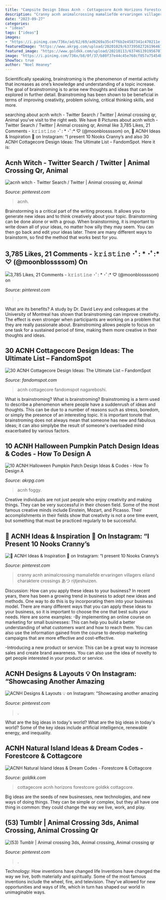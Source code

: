 ```yaml
---
title: "Campsite Design Ideas Acnh - Cottagecore Acnh Horizons Forestcore Goldkk Cottagcore"
description: "Cranny acnh animalcrossing mamaliefde ervaringen villagers eiland charaktere crossings あつ rijtjeshuizen"
date: "2023-09-27"
categories:
- "ideas"
tags: ["ideas"]
images:
- "https://i.pinimg.com/736x/ad/62/69/ad6269a35c47f6b2e4587341c470211e.jpg"
featuredImage: "https://www.akrpg.com/upload/20201029/6373958272619646786963468.jpg"
featured_image: "https://www.goldkk.com/upload/20210113/6374613919567078138146401.jpg"
image: "https://i.pinimg.com/736x/b8/0f/37/b80f37e44c45e768cf057a75454bdd2e.jpg"
ShowToc: true
author: "Noel Heaney"
---
```



Scientifically speaking, brainstroming is the phenomenon of mental activity that increases as one’s knowledge and understanding of a topic increase. The goal of brainstroming is to arise new thoughts and ideas that can be explored in further detail. Brainstroming has been shown to be beneficial in terms of improving creativity, problem solving, critical thinking skills, and more.

	

		
searching about acnh witch - Twitter Search / Twitter | Animal crossing qr, Animal you've visit to the right web. We have 8 Pictures about acnh witch - Twitter Search / Twitter | Animal crossing qr, Animal like 3,785 Likes, 21 Comments - 𝚔𝚛𝚒𝚜𝚝𝚒𝚗𝚎 ･ﾟ: * ･ﾟ:* ♡ (@moonblossssom) on, 🌸 ACNH Ideas &amp; Inspiration 🌸 on Instagram: “I present 10 Nooks Cranny’s and also 30 ACNH Cottagecore Design Ideas: The Ultimate List – FandomSpot. Here it is:
		
    
## Acnh Witch - Twitter Search / Twitter | Animal Crossing Qr, Animal

<img loading=lazy src="https://i.pinimg.com/736x/b8/0f/37/b80f37e44c45e768cf057a75454bdd2e.jpg" onerror="this.onerror=null;this.src='https://tse4.mm.bing.net/th?id=OIP.Irl_zUXeHXg1Fgxra5CXrAHaEK&amp;pid=15.1';" alt="acnh witch - Twitter Search / Twitter | Animal crossing qr, Animal">

_Source: pinterest.com_

>acnh. 

	

Brainstorming is a critical part of the writing process. It allows you to generate new ideas and to think creatively about your topic. Brainstorming can be done alone or with a group. When brainstorming, it is important to write down all of your ideas, no matter how silly they may seem. You can then go back and edit your ideas later. There are many different ways to brainstorm, so find the method that works best for you.

    
## 3,785 Likes, 21 Comments - 𝚔𝚛𝚒𝚜𝚝𝚒𝚗𝚎 ･ﾟ: * ･ﾟ:* ♡ (@moonblossssom) On

<img loading=lazy src="https://i.pinimg.com/736x/ad/62/69/ad6269a35c47f6b2e4587341c470211e.jpg" onerror="this.onerror=null;this.src='https://tse1.mm.bing.net/th?id=OIP.E3e3njPQIlVHSppdMXhIiQHaEK&amp;pid=15.1';" alt="3,785 Likes, 21 Comments - 𝚔𝚛𝚒𝚜𝚝𝚒𝚗𝚎 ･ﾟ: * ･ﾟ:* ♡ (@moonblossssom) on">

_Source: pinterest.com_

>. 

	

What are its benefits?
A study by Dr. David Levy and colleagues at the University of Montreal has shown that brainstroming can improve creativity. The effect is even stronger when participants are working on a problem that they are really passionate about. Brainstroming allows people to focus on one task for a sustained period of time, making them more creative in their thoughts and ideas.

    
## 30 ACNH Cottagecore Design Ideas: The Ultimate List – FandomSpot

<img loading=lazy src="https://static.fandomspot.com/images/01/11647/15-cottagecore-antique-island-acnh.jpg" onerror="this.onerror=null;this.src='https://tse2.mm.bing.net/th?id=OIP.wK8eOg4WgMgdyM6BRnsLRgHaEK&amp;pid=15.1';" alt="30 ACNH Cottagecore Design Ideas: The Ultimate List – FandomSpot">

_Source: fandomspot.com_

>acnh cottagecore fandomspot nagareboshi. 

	

What is brainstroming?
What is brainstroming? Brainstroming is a term used to describe a phenomenon where people have a suddenrush of ideas and thoughts. This can be due to a number of reasons such as stress, boredom, or simply the presence of an interesting topic. It is important tonote that brainstroming does not always mean that someone has new and fabulous ideas; it can also simplybe the result of someone's overloaded mind exacerbated by various factors.

    
## 10 ACNH Halloween Pumpkin Patch Design Ideas &amp; Codes - How To Design A

<img loading=lazy src="https://www.akrpg.com/upload/20201029/6373958272619646786963468.jpg" onerror="this.onerror=null;this.src='https://tse4.mm.bing.net/th?id=OIP.QA1BlFwOpwd2XjuozOBlegHaEK&amp;pid=15.1';" alt="10 ACNH Halloween Pumpkin Patch Design Ideas &amp; Codes - How To Design A">

_Source: akrpg.com_

>acnh foggy. 

	

Creative individuals are not just people who enjoy creativity and making things. They can be very successful in their chosen field. Some of the most famous creative minds include Einstein, Mozart, and Picasso. Their accomplishments in their fields show that creativity is not a one time event, but something that must be practiced regularly to be successful.

    
## 🌸 ACNH Ideas &amp; Inspiration 🌸 On Instagram: “I Present 10 Nooks Cranny’s

<img loading=lazy src="https://i.pinimg.com/736x/ee/81/de/ee81de3ae45cb1e6bf3588a8a116369b.jpg" onerror="this.onerror=null;this.src='https://tse3.mm.bing.net/th?id=OIP.NoHujhDzhGJZn1OBj17u1wHaEI&amp;pid=15.1';" alt="🌸 ACNH Ideas &amp; Inspiration 🌸 on Instagram: “I present 10 Nooks Cranny’s">

_Source: pinterest.com_

>cranny acnh animalcrossing mamaliefde ervaringen villagers eiland charaktere crossings あつ rijtjeshuizen. 

	

Discussion: How can you apply these ideas to your business?
In recent years, there has been a growing trend in business to adopt new ideas and methods. One way to do this is by incorporating them into your business model. There are many different ways that you can apply these ideas to your business, so it is important to choose the one that best suits your needs. Here are some examples: 
-By implementing an online course on marketing for small businesses: This can help you build a better understanding of what customers want and how to reach them. You can also use the information gained from the course to develop marketing campaigns that are more effective and cost-effective. 

-Introducing a new product or service: This can be a great way to increase sales and create brand awareness. You can also use the idea of novelty to get people interested in your product or service.

    
## ACNH Designs &amp; Layouts 💡 On Instagram: “Showcasing Another Amazing

<img loading=lazy src="https://i.pinimg.com/736x/4b/23/b6/4b23b65532e4e6d0fb45cdf7d9a5eab3.jpg" onerror="this.onerror=null;this.src='https://tse2.mm.bing.net/th?id=OIP.pnleXJTSXQkBhD9b64WYqgHaEI&amp;pid=15.1';" alt="ACNH Designs &amp; Layouts 💡 on Instagram: “Showcasing another amazing">

_Source: pinterest.com_

>. 

	

What are the big ideas in today's world?
What are the big ideas in today's world? 
Some of the key ideas include artificial intelligence, renewable energy, and inequality.

    
## ACNH Natural Island Ideas &amp; Dream Codes - Forestcore &amp; Cottagcore

<img loading=lazy src="https://www.goldkk.com/upload/20210113/6374613919567078138146401.jpg" onerror="this.onerror=null;this.src='https://tse4.mm.bing.net/th?id=OIP.c-S-V5xV2nzXQHRQzv5UqgHaEK&amp;pid=15.1';" alt="ACNH Natural Island Ideas &amp; Dream Codes - Forestcore &amp; Cottagcore">

_Source: goldkk.com_

>cottagecore acnh horizons forestcore goldkk cottagcore. 

	

Big ideas are the seeds of new businesses, new technologies, and new ways of doing things. They can be simple or complex, but they all have one thing in common: they could change the way we live, work, and play.

    
## (53) Tumblr | Animal Crossing 3ds, Animal Crossing, Animal Crossing Qr

<img loading=lazy src="https://i.pinimg.com/736x/61/29/e1/6129e18235f7b5ed4b47884c53a059cc.jpg" onerror="this.onerror=null;this.src='https://tse3.mm.bing.net/th?id=OIP.kWccP_w0cPH_P8OlSwLU2wHaEK&amp;pid=15.1';" alt="(53) Tumblr | Animal crossing 3ds, Animal crossing, Animal crossing qr">

_Source: pinterest.com_

>. 

	

Technology: How inventions have changed life
Inventions have changed the way we live, both materially and spiritually. Some of the most famous inventions include the wheel, fire, and television. They've allowed for new opportunities and ways of life, which in turn has shaped our world in unimaginable ways.

